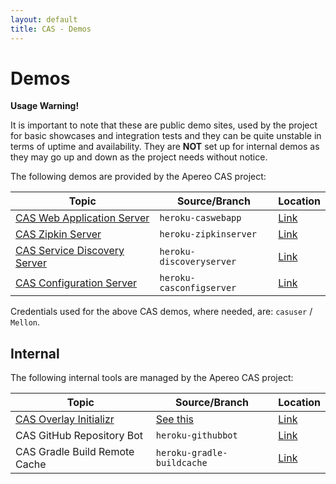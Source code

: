 ```yaml
---
layout: default
title: CAS - Demos
---
```


# Demos

<div class="alert alert-warning"><strong>Usage Warning!</strong><p>It is important to note that these are public demo sites, used by the project for basic showcases 
and integration tests and they can be quite unstable in terms of uptime and availability. They are <strong>NOT</strong> set up for internal demos as they may go up and down as the project needs without notice. </p></div>

The following demos are provided by the Apereo CAS project:

| Topic                                                                                               | Source/Branch            | Location                                                          |
|-----------------------------------------------------------------------------------------------------|--------------------------|-------------------------------------------------------------------|
| [CAS Web Application Server](index.html)                                                            | `heroku-caswebapp`       | [Link](https://casserver.herokuapp.com/cas)                       |
| [CAS Zipkin Server](development/monitoring/Monitoring-Statistics.html)                              | `heroku-zipkinserver`    | [Link](https://caszipkinserver.herokuapp.com/)                    |
| [CAS Service Discovery Server](development/installation/Service-Discovery-Guide.html)               | `heroku-discoveryserver` | [Link](https://caseureka.herokuapp.com/)                          |
| [CAS Configuration Server](development/configuration/Configuration-Server-Management.html)          | `heroku-casconfigserver` | [Link](https://casconfigserver.herokuapp.com/casconfigserver/env) |

Credentials used for the above CAS demos, where needed, are: `casuser` / `Mellon`.

## Internal

The following internal tools are managed by the Apereo CAS project:

| Topic                                                                            | Source/Branch                                        | Location                                             |
|----------------------------------------------------------------------------------|------------------------------------------------------|------------------------------------------------------|
| [CAS Overlay Initializr](development/installation/WAR-Overlay-Installation.html) | [See this](https://github.com/apereo/cas-initializr) | [Link](https://casinit.herokuapp.com/ui)             |
| CAS GitHub Repository Bot                                                        | `heroku-githubbot`                                   | [Link](https://apereocas-githubbot.herokuapp.com/)   |
| CAS Gradle Build Remote Cache                                                    | `heroku-gradle-buildcache`                           | [Link](https://cas-gradle-buildcache.herokuapp.com/) |

